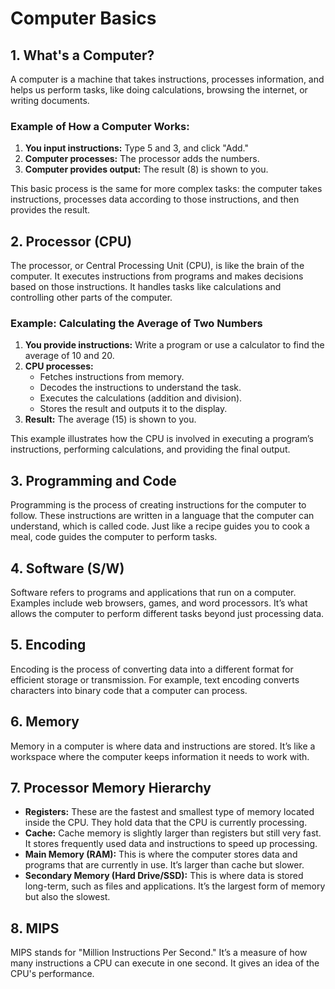# Computer Basics

## 1. What's a Computer?
A computer is a machine that takes instructions, processes information, and helps us perform tasks, like doing calculations, browsing the internet, or writing documents.

### Example of How a Computer Works:
1. **You input instructions:** Type 5 and 3, and click "Add."
2. **Computer processes:** The processor adds the numbers.
3. **Computer provides output:** The result (8) is shown to you.

This basic process is the same for more complex tasks: the computer takes instructions, processes data according to those instructions, and then provides the result.

## 2. Processor (CPU)
The processor, or Central Processing Unit (CPU), is like the brain of the computer. It executes instructions from programs and makes decisions based on those instructions. It handles tasks like calculations and controlling other parts of the computer.

### Example: Calculating the Average of Two Numbers
1. **You provide instructions:** Write a program or use a calculator to find the average of 10 and 20.
2. **CPU processes:**
   - Fetches instructions from memory.
   - Decodes the instructions to understand the task.
   - Executes the calculations (addition and division).
   - Stores the result and outputs it to the display.
3. **Result:** The average (15) is shown to you.

This example illustrates how the CPU is involved in executing a program’s instructions, performing calculations, and providing the final output.

## 3. Programming and Code
Programming is the process of creating instructions for the computer to follow. These instructions are written in a language that the computer can understand, which is called code. Just like a recipe guides you to cook a meal, code guides the computer to perform tasks.

## 4. Software (S/W)
Software refers to programs and applications that run on a computer. Examples include web browsers, games, and word processors. It’s what allows the computer to perform different tasks beyond just processing data.

## 5. Encoding
Encoding is the process of converting data into a different format for efficient storage or transmission. For example, text encoding converts characters into binary code that a computer can process.

## 6. Memory
Memory in a computer is where data and instructions are stored. It’s like a workspace where the computer keeps information it needs to work with.

## 7. Processor Memory Hierarchy
- **Registers:** These are the fastest and smallest type of memory located inside the CPU. They hold data that the CPU is currently processing.
- **Cache:** Cache memory is slightly larger than registers but still very fast. It stores frequently used data and instructions to speed up processing.
- **Main Memory (RAM):** This is where the computer stores data and programs that are currently in use. It’s larger than cache but slower.
- **Secondary Memory (Hard Drive/SSD):** This is where data is stored long-term, such as files and applications. It’s the largest form of memory but also the slowest.

## 8. MIPS
MIPS stands for "Million Instructions Per Second." It’s a measure of how many instructions a CPU can execute in one second. It gives an idea of the CPU's performance.
